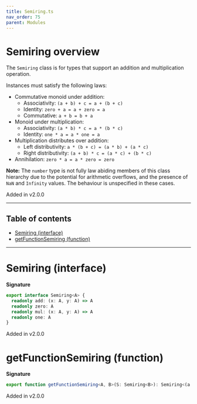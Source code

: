 ```yaml
---
title: Semiring.ts
nav_order: 75
parent: Modules
---
```


# Semiring overview

The `Semiring` class is for types that support an addition and multiplication operation.

Instances must satisfy the following laws:

- Commutative monoid under addition:
  - Associativity: `(a + b) + c = a + (b + c)`
  - Identity: `zero + a = a + zero = a`
  - Commutative: `a + b = b + a`
- Monoid under multiplication:
  - Associativity: `(a * b) * c = a * (b * c)`
  - Identity: `one * a = a * one = a`
- Multiplication distributes over addition:
  - Left distributivity: `a * (b + c) = (a * b) + (a * c)`
  - Right distributivity: `(a + b) * c = (a * c) + (b * c)`
- Annihilation: `zero * a = a * zero = zero`

**Note:** The `number` type is not fully law abiding members of this class hierarchy due to the potential
for arithmetic overflows, and the presence of `NaN` and `Infinity` values. The behaviour is
unspecified in these cases.

Added in v2.0.0

---

<h2 class="text-delta">Table of contents</h2>

- [Semiring (interface)](#semiring-interface)
- [getFunctionSemiring (function)](#getfunctionsemiring-function)

---

# Semiring (interface)

**Signature**

```ts
export interface Semiring<A> {
  readonly add: (x: A, y: A) => A
  readonly zero: A
  readonly mul: (x: A, y: A) => A
  readonly one: A
}
```

Added in v2.0.0

# getFunctionSemiring (function)

**Signature**

```ts
export function getFunctionSemiring<A, B>(S: Semiring<B>): Semiring<(a: A) => B> { ... }
```

Added in v2.0.0
